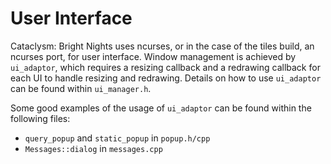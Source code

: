 # User Interface

Cataclysm: Bright Nights uses ncurses, or in the case of the tiles build, an ncurses port, for user
interface. Window management is achieved by `ui_adaptor`, which requires a resizing callback and a
redrawing callback for each UI to handle resizing and redrawing. Details on how to use `ui_adaptor`
can be found within `ui_manager.h`.

Some good examples of the usage of `ui_adaptor` can be found within the following files:

- `query_popup` and `static_popup` in `popup.h/cpp`
- `Messages::dialog` in `messages.cpp`
